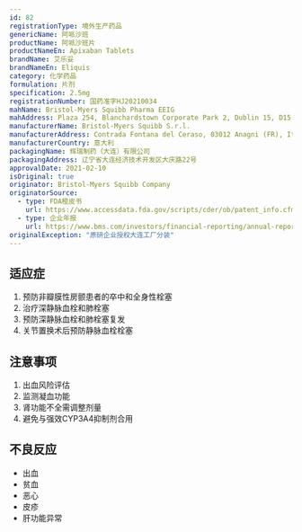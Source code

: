 ```yaml
---
id: 82
registrationType: 境外生产药品
genericName: 阿哌沙班
productName: 阿哌沙班片
productNameEn: Apixaban Tablets
brandName: 艾乐妥
brandNameEn: Eliquis
category: 化学药品
formulation: 片剂
specification: 2.5mg
registrationNumber: 国药准字HJ20210034
mahName: Bristol-Myers Squibb Pharma EEIG
mahAddress: Plaza 254, Blanchardstown Corporate Park 2, Dublin 15, D15 T867, Ireland
manufacturerName: Bristol-Myers Squibb S.r.l.
manufacturerAddress: Contrada Fontana del Ceraso, 03012 Anagni (FR), Italy
manufacturerCountry: 意大利
packagingName: 辉瑞制药（大连）有限公司
packagingAddress: 辽宁省大连经济技术开发区大庆路22号
approvalDate: 2021-02-10
isOriginal: true
originator: Bristol-Myers Squibb Company
originatorSource:
  - type: FDA橙皮书
    url: https://www.accessdata.fda.gov/scripts/cder/ob/patent_info.cfm?Product_No=001&Appl_No=202155
  - type: 企业年报
    url: https://www.bms.com/investors/financial-reporting/annual-reports.html
originalException: "原研企业授权大连工厂分装"
---
```


## 适应症

1. 预防非瓣膜性房颤患者的卒中和全身性栓塞
2. 治疗深静脉血栓和肺栓塞
3. 预防深静脉血栓和肺栓塞复发
4. 关节置换术后预防静脉血栓栓塞

## 注意事项

1. 出血风险评估
2. 监测凝血功能
3. 肾功能不全需调整剂量
4. 避免与强效CYP3A4抑制剂合用

## 不良反应

- 出血
- 贫血
- 恶心
- 皮疹
- 肝功能异常 